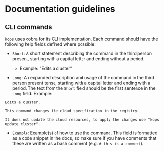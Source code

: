 # Documentation guidelines

## CLI commands

`kops` uses cobra for its CLI implementation. Each command should have the following help fields defined where possible:

* `Short`: A short statement describing the command in the third person present, starting with a capital letter and ending without a period.
  * Example: "Edits a cluster"

* `Long`: An expanded description and usage of the command in the third person present tense, starting with a capital letter and ending with a period. The text from the `Short` field should be the first sentence in the `Long` field.
Example:
```
Edits a cluster.

This command changes the cloud specification in the registry.

It does not update the cloud resources, to apply the changes use "kops update cluster".
```

* `Example`: Example(s) of how to use the command. This field is formatted as a code snippet in the docs, so make sure if you have comments that these are written as a bash comment (e.g. `# this is a comment`).


